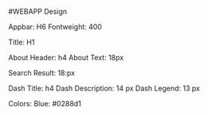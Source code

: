 #WEBAPP Design 

Appbar: H6
Fontweight: 400

Title: H1

About Header: h4
About Text: 18px

Search Result: 18:px

Dash Title: h4
Dash Description: 14 px
Dash Legend: 13 px

Colors:
Blue: #0288d1